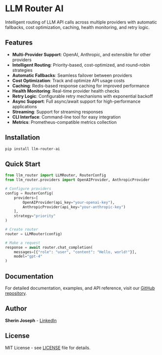 # LLM Router AI

Intelligent routing of LLM API calls across multiple providers with automatic fallbacks, cost optimization, caching, health monitoring, and retry logic.

## Features

- **Multi-Provider Support**: OpenAI, Anthropic, and extensible for other providers
- **Intelligent Routing**: Priority-based, cost-optimized, and round-robin strategies
- **Automatic Fallbacks**: Seamless failover between providers
- **Cost Optimization**: Track and optimize API usage costs
- **Caching**: Redis-based response caching for improved performance
- **Health Monitoring**: Real-time provider health checks
- **Retry Logic**: Configurable retry mechanisms with exponential backoff
- **Async Support**: Full async/await support for high-performance applications
- **Streaming**: Support for streaming responses
- **CLI Interface**: Command-line tool for easy integration
- **Metrics**: Prometheus-compatible metrics collection

## Installation

```bash
pip install llm-router-ai
```

## Quick Start

```python
from llm_router import LLMRouter, RouterConfig
from llm_router.providers import OpenAIProvider, AnthropicProvider

# Configure providers
config = RouterConfig(
    providers=[
        OpenAIProvider(api_key="your-openai-key"),
        AnthropicProvider(api_key="your-anthropic-key")
    ],
    strategy="priority"
)

# Create router
router = LLMRouter(config)

# Make a request
response = await router.chat_completion(
    messages=[{"role": "user", "content": "Hello, world!"}],
    model="gpt-4"
)
```

## Documentation

For detailed documentation, examples, and API reference, visit our [GitHub repository](https://github.com/Sherin-SEF-AI/llm-router).

## Author

**Sherin Joseph** - [LinkedIn](https://www.linkedin.com/in/sherin-roy-deepmost/)

## License

MIT License - see [LICENSE](LICENSE) file for details. 